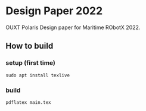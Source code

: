 # Design Paper 2022
OUXT Polaris Design paper for Maritime RObotX 2022.

## How to build

### setup (first time)

```
sudo apt install texlive
```

### build

```
pdflatex main.tex
```